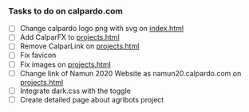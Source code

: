 ### Tasks to do on calpardo.com

- [ ] Change calpardo logo png with svg on [index.html](https://github.com/CALPARDO/calpardo.com/blob/main/index.html)
- [ ] Add CalparFX to [projects.html](https://github.com/CALPARDO/calpardo.com/blob/main/projects.html)
- [ ] Remove CalparLink on [projects.html](https://github.com/CALPARDO/calpardo.com/blob/main/projects.html)
- [ ] Fix favicon
- [ ] Fix images on [projects.html](https://github.com/CALPARDO/calpardo.com/blob/main/projects.html)
- [ ] Change link of Namun 2020 Website as namun20.calpardo.com on [projects.html](https://github.com/CALPARDO/calpardo.com/blob/main/projects.html)
- [ ] Integrate dark.css with the toggle
- [ ] Create detailed page about agribots project
